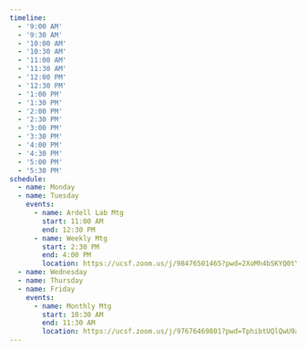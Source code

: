 ```yaml
---
timeline:
  - '9:00 AM'
  - '9:30 AM'
  - '10:00 AM'
  - '10:30 AM'
  - '11:00 AM'
  - '11:30 AM'
  - '12:00 PM'
  - '12:30 PM'
  - '1:00 PM'
  - '1:30 PM'
  - '2:00 PM'
  - '2:30 PM'
  - '3:00 PM'
  - '3:30 PM'
  - '4:00 PM'
  - '4:30 PM'
  - '5:00 PM'
  - '5:30 PM'
schedule:
  - name: Monday
  - name: Tuesday
    events:
      - name: Ardell Lab Mtg
        start: 11:00 AM
        end: 12:30 PM
      - name: Weekly Mtg
        start: 2:30 PM
        end: 4:00 PM
        location: https://ucsf.zoom.us/j/98476501465?pwd=2XoMh4bSKYQ0tYKwsWBsnnMZgwvYaz.1
  - name: Wednesday
  - name: Thursday
  - name: Friday
    events:
      - name: Monthly Mtg
        start: 10:30 AM
        end: 11:30 AM
        location: https://ucsf.zoom.us/j/97676469801?pwd=TphibtUQlQwU9aQUpvVMMV9P5trifa.1
---
```

